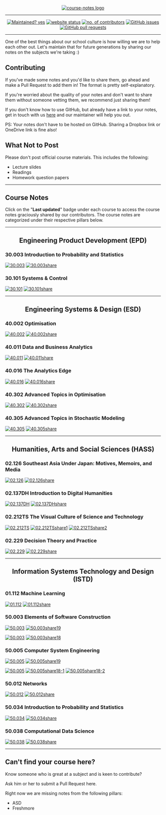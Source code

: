 &nbsp;

<p align="center"><a href ="https://opensutd.org/course-notes/"><img src="https://repository-images.githubusercontent.com/169512475/be604000-4623-11ea-8457-c6b2cb7509d9" alt="course-notes logo"/></a></p>

<hr>
<p align="center">
  <a href="https://github.com/opensutd/course-notes/graphs/commit-activity"><img src="https://img.shields.io/badge/Maintained%3F-yes-green.svg" alt="Maintained? yes"/></a>
  <a href="https://opensutd.org/course-notes/"><img src="https://img.shields.io/website-up-down-green-red/https/opensutd.org/course-notes.svg" alt="website status" /></a>
  <a href="https://github.com/opensutd/course-notes/graphs/contributors/"><img src="https://img.shields.io/github/contributors/opensutd/course-notes.svg" alt="no. of contributors"/></a>
  <a href="https://GitHub.com/opensutd/course-notes/issues/"><img src="https://img.shields.io/github/issues/opensutd/course-notes.svg" alt="GitHub issues"/></a>
  <a href="https://GitHub.com/opensutd/course-notes/pull/"><img src="https://img.shields.io/github/issues-pr/opensutd/course-notes.svg" alt="GitHub pull requests"/></a>
</p>
<hr>

One of the best things about our school culture is how willing we are to help each other out. Let's maintain that for future generations by sharing our notes on the subjects we're taking :)

## Contributing

If you've made some notes and you'd like to share them, go ahead and make a Pull Request to add them in! The format is pretty self-explanatory.

If you're worried about the quality of your notes and don't want to share them without someone vetting them, we recommend just sharing them!

If you don't know how to use GitHub, but already have a link to your notes, get in touch with us [here](mailto:projectpi@sutd.edu.sg) and our maintainer will help you out.

PS: Your notes don't have to be hosted on GitHub. Sharing a Dropbox link or OneDrive link is fine also!

## What Not to Post

Please don't post official course materials. This includes the following:

- Lecture slides
- Readings
- Homework question papers

<hr>

## Course Notes

Click on the "**Last updated**" badge under each course to access the course notes graciously shared by our contributors. The course notes are categorized under their respective pillars below.

<hr>

<h2 align="center">Engineering Product Development (EPD)</h2>

### 30.003 Introduction to Probability and Statistics

[![30.003](https://img.shields.io/badge/Last%20updated-05%20Jan%202020-blue.svg)](https://opensutd.org/course-notes/30.003/) [![30.003share](https://img.shields.io/badge/shared%20by-%40flamanta-ff69b4)](https://github.com/flamanta)

### 30.101 Systems & Control

[![30.101](https://img.shields.io/badge/Last%20updated-26%20Apr%202020-blue.svg)](https://opensutd.org/course-notes/30.101/) [![30.101share](https://img.shields.io/badge/shared%20by-%40flamanta-ff69b4)](https://github.com/flamanta)

<hr>

<h2 align="center">Engineering Systems & Design (ESD)</h2>

### 40.002 Optimisation

[![40.002](https://img.shields.io/badge/Last%20updated-02%20Feb%202020-blue.svg)](https://opensutd.org/course-notes/40.002/) [![40.002share](https://img.shields.io/badge/shared%20by-%40tonghuikang-ff69b4)](https://github.com/tonghuikang)

### 40.011 Data and Business Analytics

[![40.011](https://img.shields.io/badge/Last%20updated-02%20Feb%202020-blue.svg)](https://opensutd.org/course-notes/40.011/) [![40.011share](https://img.shields.io/badge/shared%20by-%40tonghuikang-ff69b4)](https://github.com/tonghuikang)

### 40.016 The Analytics Edge

[![40.016](https://img.shields.io/badge/Last%20updated-02%20Feb%202020-blue.svg)](https://opensutd.org/course-notes/40.016/) [![40.016share](https://img.shields.io/badge/shared%20by-%40tonghuikang-ff69b4)](https://github.com/tonghuikang)

### 40.302 Advanced Topics in Optimisation

[![40.302](https://img.shields.io/badge/Last%20updated-06%20Mar%202019-blue.svg)](https://opensutd.org/course-notes/40.302/) [![40.302share](https://img.shields.io/badge/shared%20by-%40Yustynn-ff69b4)](https://github.com/Yustynn)

### 40.305 Advanced Topics in Stochastic Modeling

[![40.305](https://img.shields.io/badge/Last%20updated-30%20Apr%202019-blue.svg)](https://opensutd.org/course-notes/40.305/) [![40.305share](https://img.shields.io/badge/shared%20by-%40Yustynn-ff69b4)](https://github.com/Yustynn)

<hr>

<h2 align="center">Humanities, Arts and Social Sciences (HASS)</h2>

### 02.126 Southeast Asia Under Japan: Motives, Memoirs, and Media

[![02.126](https://img.shields.io/badge/Last%20updated-10%20Apr%202019-blue.svg)](https://opensutd.org/course-notes/02.126/) [![02.126share](https://img.shields.io/badge/shared%20by-%40WilburthePiggy-ff69b4)](https://github.com/WilburthePiggy)

### 02.137DH Introduction to Digital Humanities

[![02.137DH](https://img.shields.io/badge/Last%20updated-05%20Oct%202019-blue.svg)](https://opensutd.org/course-notes/02.137DH/) [![02.137DHshare](https://img.shields.io/badge/shared%20by-%40flamanta-ff69b4)](https://github.com/flamanta)

### 02.212TS The Visual Culture of Science and Technology

[![02.212TS](https://img.shields.io/badge/Last%20updated-06%20Dec%202019-blue.svg)](https://opensutd.org/course-notes/02.212TS/) [![02.212TSshare1](https://img.shields.io/badge/shared%20by-%40software312-ff69b4)](https://github.com/software312) [![02.212TSshare2](https://img.shields.io/badge/shared%20by-%40lyqht-ff69b4)](https://github.com/lyqht)

### 02.229 Decision Theory and Practice

[![02.229](https://img.shields.io/badge/Last%20updated-18%20May%202019-blue.svg)](https://opensutd.org/course-notes/02.229/) [![02.229share](https://img.shields.io/badge/shared%20by-%40Yustynn-ff69b4)](https://github.com/Yustynn)

<hr>

<h2 align="center">Information Systems Technology and Design (ISTD)</h2>

### 01.112 Machine Learning

[![01.112](https://img.shields.io/badge/Last%20updated-06%20Feb%202020-blue.svg)](https://opensutd.org/course-notes/01.112/) [![01.112share](https://img.shields.io/badge/shared%20by-%40lyqht-ff69b4)](https://github.com/lyqht)

### 50.003 Elements of Software Construction

[![50.003](https://img.shields.io/badge/Last%20updated-15%20Oct%202019-blue.svg)](https://opensutd.org/course-notes/50.003/) [![50.003share19](https://img.shields.io/badge/shared%20by-%40lyqht-ff69b4)](https://github.com/lyqht)

[![50.003](https://img.shields.io/badge/Last%20updated-25%20Apr%202018-blue.svg)](https://opensutd.org/course-notes/50.003/) [![50.003share18](https://img.shields.io/badge/shared%20by-%40joelhuang-ff69b4)](https://github.com/joel-huang)

### 50.005 Computer System Engineering

[![50.005](https://img.shields.io/badge/Last%20updated-9%20Oct%202019-blue.svg)](https://opensutd.org/course-notes/50.005/) [![50.005share19](https://img.shields.io/badge/shared%20by-%40lyqht-ff69b4)](https://github.com/lyqht)

[![50.005](https://img.shields.io/badge/Last%20updated-24%20Apr%202018-blue.svg)](https://opensutd.org/course-notes/50.005/) [![50.005share18-1](https://img.shields.io/badge/shared%20by-%40Shaun2h-ff69b4)](https://github.com/Shaun2h) [![50.005share18-2](https://img.shields.io/badge/shared%20by-%40joelhuang-ff69b4)](https://github.com/joel-huang)

### 50.012 Networks

[![50.012](https://img.shields.io/badge/Last%20updated-06%20Feb%202020-blue.svg)](https://opensutd.org/course-notes/50.012/) [![50.012share](https://img.shields.io/badge/shared%20by-%40lyqht-ff69b4)](https://github.com/lyqht)

### 50.034 Introduction to Probability and Statistics

[![50.034](https://img.shields.io/badge/Last%20updated-11%20Apr%202018-blue.svg)](https://opensutd.org/course-notes/50.034/) [![50.034share](https://img.shields.io/badge/shared%20by-%40kohjingyu-ff69b4)](https://github.com/kohjingyu)

### 50.038 Computational Data Science

[![50.038](https://img.shields.io/badge/Last%20updated-05%20Feb%202020-blue.svg)](https://opensutd.org/course-notes/50.038/) [![50.038share](https://img.shields.io/badge/shared%20by-%40lyqht-ff69b4)](https://github.com/lyqht)

<hr>

## Can't find your course here?

Know someone who is great at a subject and is keen to contribute?

Ask him or her to submit a Pull Request here.

Right now we are missing notes from the following pillars:

- ASD
- Freshmore
